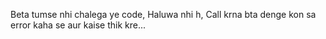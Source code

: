 Beta tumse nhi chalega ye code, Haluwa nhi h,
Call krna bta denge kon sa error kaha se aur kaise thik kre...